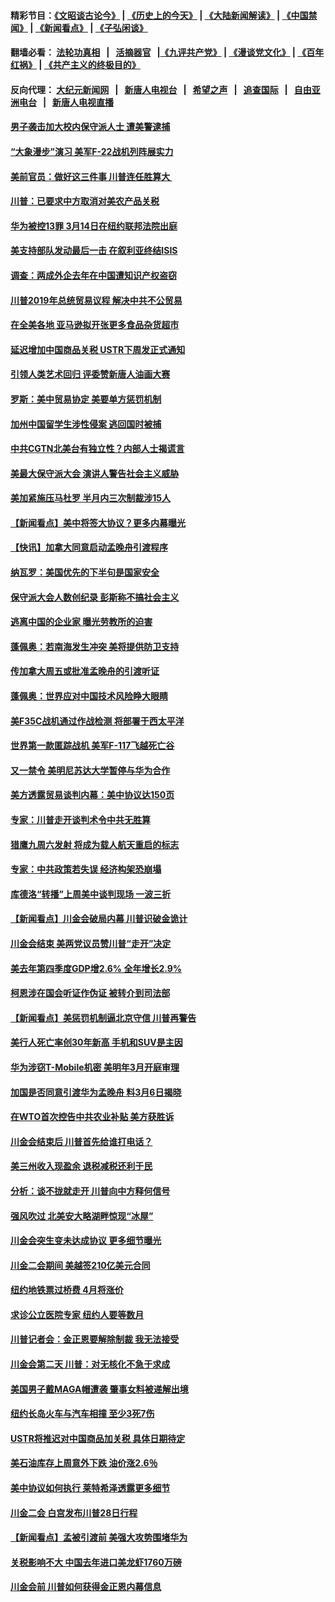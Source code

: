 #### 精彩节目：[《文昭谈古论今》](http://155.138.205.71/wenzhao) | [《历史上的今天》](http://155.138.205.71/today-in-history) | [《大陆新闻解读》](http://155.138.205.71/ntdtv-comedy) | [《中国禁闻》](http://155.138.205.71/ntdtv-news) | [《新闻看点》](http://155.138.205.71/news-insight) | [《子弘闲谈》](http://155.138.205.71/zihongxiantan/) 

 #### 翻墙必看： [法轮功真相](http://155.138.205.71:10000/videos/truth.html) &nbsp;&nbsp;|&nbsp;&nbsp; [活摘器官](http://155.138.205.71:10000/videos/res/Organs/) &nbsp;&nbsp;|[《九评共产党》](http://155.138.205.71:10000/videos/jiuping) | [《漫谈党文化》](http://155.138.205.71:10000/videos/mtdwh) | [《百年红祸》](http://155.138.205.71:10000/videos/bnhh) | [《共产主义的终极目的》](http://155.138.205.71:10000/videos/res/zjmd) 

 #### 反向代理： [大纪元新闻网](http://155.138.205.71:10080/) &nbsp;&nbsp;|&nbsp;&nbsp; [新唐人电视台](http://155.138.205.71:8000/) &nbsp;&nbsp;|&nbsp;&nbsp; [希望之声](http://155.138.205.71:8200/) &nbsp;&nbsp;|&nbsp;&nbsp; [追查国际](http://155.138.205.71:10010/) &nbsp;&nbsp;|&nbsp;&nbsp; [自由亚洲电台](http://155.138.205.71:9800/) &nbsp;&nbsp;|&nbsp;&nbsp; [新唐人电视直播](http://155.138.205.71/) 

#### [男子袭击加大校内保守派人士 遭美警逮捕](../pages/nsc412/n11083471.md?t=03020936) 

#### [“大象漫步”演习 美军F-22战机列阵展实力](../pages/nsc412/n11083501.md?t=03020936) 

#### [美前官员：做好这三件事 川普连任胜算大 ](../pages/nsc412/n11083314.md?t=03020936) 

#### [川普：已要求中方取消对美农产品关税](../pages/nsc412/n11083216.md?t=03020936) 

#### [华为被控13罪 3月14日在纽约联邦法院出庭](../pages/nsc412/n11082772.md?t=03020936) 

#### [美支持部队发动最后一击 在叙利亚终结ISIS](../pages/nsc412/n11082463.md?t=03020936) 

#### [调查：两成外企去年在中国遭知识产权盗窃](../pages/nsc412/n11082699.md?t=03020936) 

#### [川普2019年总统贸易议程 解决中共不公贸易](../pages/nsc412/n11082766.md?t=03020936) 

#### [在全美各地 亚马逊拟开张更多食品杂货超市](../pages/nsc412/n11082620.md?t=03020936) 

#### [延迟增加中国商品关税 USTR下周发正式通知](../pages/nsc412/n11082707.md?t=03020936) 

#### [引领人类艺术回归 评委赞新唐人油画大赛](../pages/nsc412/n11082419.md?t=03020936) 

#### [罗斯：美中贸易协定 美要单方惩罚机制](../pages/nsc412/n11082394.md?t=03020936) 

#### [加州中国留学生涉性侵案 逃回国时被捕](../pages/nsc412/n11082599.md?t=03020936) 

#### [中共CGTN北美台有独立性？内部人士揭谎言](../pages/nsc412/n11082511.md?t=03020936) 

#### [美最大保守派大会 演讲人警告社会主义威胁](../pages/nsc412/n11082171.md?t=03020936) 

#### [美加紧施压马杜罗 半月内三次制裁涉15人](../pages/nsc412/n11082496.md?t=03020936) 

#### [【新闻看点】美中将签大协议？更多内幕曝光](../pages/nsc412/n11082208.md?t=03020936) 

#### [【快讯】加拿大同意启动孟晚舟引渡程序](../pages/nsc412/n11082478.md?t=03020936) 

#### [纳瓦罗：美国优先的下半句是国家安全](../pages/nsc412/n11082363.md?t=03020936) 

#### [保守派大会人数创纪录 彭斯称不搞社会主义](../pages/nsc412/n11082273.md?t=03020936) 

#### [逃离中国的企业家 曝光劳教所的迫害](../pages/nsc412/n11080422.md?t=03020936) 

#### [蓬佩奥：若南海发生冲突 美将提供防卫支持](../pages/nsc412/n11082064.md?t=03020936) 

#### [传加拿大周五或批准孟晚舟的引渡听证](../pages/nsc412/n11082068.md?t=03020936) 

#### [蓬佩奥：世界应对中国技术风险睁大眼睛](../pages/nsc412/n11081916.md?t=03020936) 

#### [美F35C战机通过作战检测 将部署于西太平洋](../pages/nsc412/n11081544.md?t=03020936) 

#### [世界第一款匿踪战机 美军F-117飞越死亡谷](../pages/nsc412/n11081432.md?t=03020936) 

#### [又一禁令 美明尼苏达大学暂停与华为合作](../pages/nsc412/n11080819.md?t=03020936) 

#### [美方透露贸易谈判内幕：美中协议达150页](../pages/nsc412/n11080846.md?t=03020936) 

#### [专家：川普走开谈判术令中共无胜算](../pages/nsc412/n11080966.md?t=03020936) 

#### [猎鹰九周六发射 将成为载人航天重启的标志](../pages/nsc412/n11080738.md?t=03020936) 

#### [专家：中共政策若失误 经济构架恐崩塌](../pages/nsc412/n11080731.md?t=03020936) 

#### [库德洛“转播”上周美中谈判现场 一波三折](../pages/nsc412/n11080699.md?t=03020936) 

#### [【新闻看点】川金会破局内幕 川普识破金诡计](../pages/nsc412/n11080199.md?t=03020936) 

#### [川金会结束 美两党议员赞川普“走开”决定](../pages/nsc412/n11080514.md?t=03020936) 

#### [美去年第四季度GDP增2.6% 全年增长2.9%](../pages/nsc412/n11080414.md?t=03020936) 

#### [柯恩涉在国会听证作伪证 被转介到司法部](../pages/nsc412/n11080130.md?t=03020936) 

#### [【新闻看点】美惩罚机制逼北京守信 川普再警告](../pages/nsc412/n11079954.md?t=03020936) 

#### [美行人死亡率创30年新高 手机和SUV是主因](../pages/nsc412/n11080364.md?t=03020936) 

#### [华为涉窃T-Mobile机密 美明年3月开庭审理](../pages/nsc412/n11080311.md?t=03020936) 

#### [加国是否同意引渡华为孟晚舟 料3月6日揭晓](../pages/nsc412/n11080262.md?t=03020936) 

#### [在WTO首次控告中共农业补贴 美方获胜诉](../pages/nsc412/n11080207.md?t=03020936) 

#### [川金会结束后 川普首先给谁打电话？](../pages/nsc412/n11080159.md?t=03020936) 

#### [美三州收入现盈余 退税减税还利于民](../pages/nsc412/n11080035.md?t=03020936) 

#### [分析：谈不拢就走开 川普向中方释何信号](../pages/nsc412/n11080054.md?t=03020936) 

#### [强风吹过 北美安大略湖畔惊现“冰屋”](../pages/nsc412/n11079884.md?t=03020936) 

#### [川金会突生变未达成协议 更多细节曝光](../pages/nsc412/n11079649.md?t=03020936) 

#### [川金二会期间 美越签210亿美元合同](../pages/nsc412/n11079644.md?t=03020936) 

#### [纽约地铁票过桥费 4月将涨价](../pages/nsc412/n11078771.md?t=03020936) 

#### [求诊公立医院专家 纽约人要等数月](../pages/nsc412/n11078755.md?t=03020936) 

#### [川普记者会：金正恩要解除制裁 我无法接受](../pages/nsc412/n11078822.md?t=03020936) 

#### [川金会第二天 川普：对无核化不急于求成](../pages/nsc412/n11078809.md?t=03020936) 

#### [美国男子戴MAGA帽遭袭 肇事女料被递解出境](../pages/nsc412/n11078111.md?t=03020936) 

#### [纽约长岛火车与汽车相撞 至少3死7伤](../pages/nsc412/n11078042.md?t=03020936) 

#### [USTR将推迟对中国商品加关税 具体日期待定](../pages/nsc412/n11078065.md?t=03020936) 

#### [美石油库存上周意外下跌 油价涨2.6％](../pages/nsc412/n11077933.md?t=03020936) 

#### [美中协议如何执行 莱特希泽透露更多细节](../pages/nsc412/n11077895.md?t=03020936) 

#### [川金二会 白宫发布川普28日行程](../pages/nsc412/n11077599.md?t=03020936) 

#### [【新闻看点】孟被引渡前 美强大攻势围堵华为](../pages/nsc412/n11077529.md?t=03020936) 

#### [关税影响不大 中国去年进口美龙虾1760万磅](../pages/nsc412/n11077572.md?t=03020936) 

#### [川金会前 川普如何获得金正恩内幕信息](../pages/nsc412/n11077790.md?t=03020936) 

